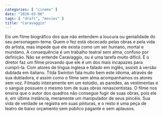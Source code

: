 ```yaml
---
categories: [ "cinema" ]
date: "2020-03-08"
tags: [ "draft", "movies" ]
title: "Caravaggio"
---
```

Eis um filme biográfico dos que não entendem a loucura ou genialidade
do seu personagem-tema. Quem o fez está obcecado pelas obras e pela
vida do artista, mas impede que ele exista como um ser humano, mortal
e mundano. A consequência é um trabalho teatral sem alma, confuso
por definição. Não se entende Caravaggio, ou é uma tarefa muito
difícil. E o diretor faz um filme provando que ele é um dos mais
incapazes para cumpri-la. Com atores de língua inglesa e falado em
inglês, assisti à versão dublada em italiano. Tilda Swinton fala
muito bem este idioma, através de sua dubladora, e assim como o filme
sem alma acompanhamos os atores sem voz. Filmado inteiramente em um
estúdio, as paredes, as vestimentas e o sangue possuem o mesmo tom de
suas obras renascentistas. O filme nos ensina que o autor dos quadros
não consegue fugir de suas obras, pois ele é, em última instância,
meramente um manipulador de seus pincéis. Sua vida de verdade se registra
em suas pinturas, e o resto é uma peça de teatro de baixo orçamento
sem público pagante e sem aplausos.

